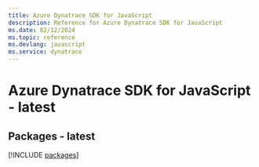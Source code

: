 ```yaml
---
title: Azure Dynatrace SDK for JavaScript
description: Reference for Azure Dynatrace SDK for JavaScript
ms.date: 02/12/2024
ms.topic: reference
ms.devlang: javascript
ms.service: dynatrace
---
```

# Azure Dynatrace SDK for JavaScript - latest
## Packages - latest
[!INCLUDE [packages](dynatrace-index.md)]